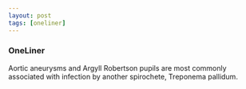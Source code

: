 ```yaml
---
layout: post
tags: [oneliner]
---
```



### OneLiner

Aortic aneurysms and Argyll Robertson pupils are most commonly associated with infection by another spirochete, Treponema pallidum.
